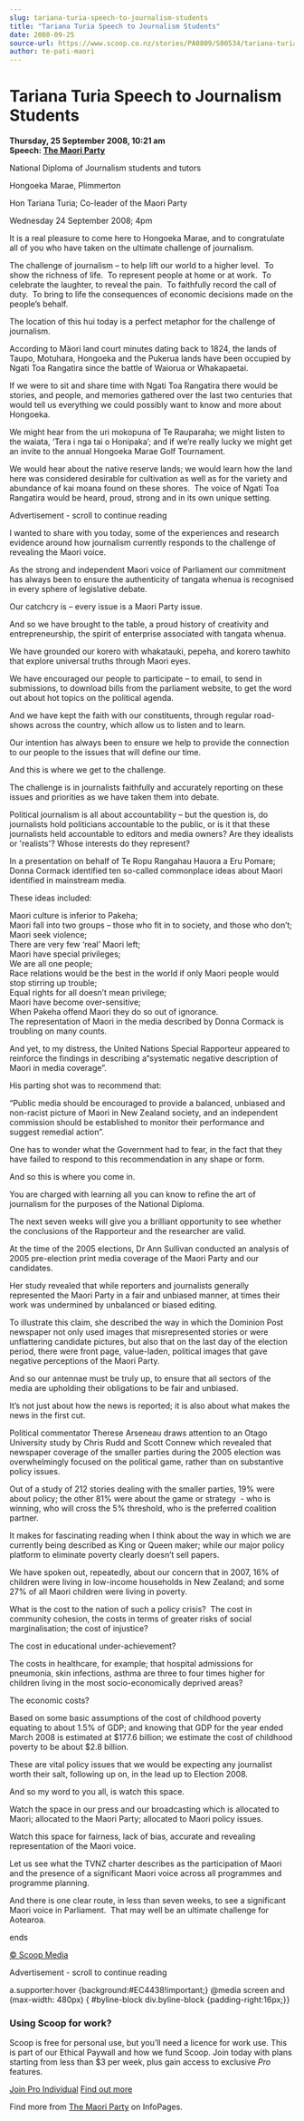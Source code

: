 ```yaml
---
slug: tariana-turia-speech-to-journalism-students
title: "Tariana Turia Speech to Journalism Students"
date: 2008-09-25
source-url: https://www.scoop.co.nz/stories/PA0809/S00534/tariana-turia-speech-to-journalism-students.htm
author: te-pati-maori
---
```

Tariana Turia Speech to Journalism Students
===========================================

**Thursday, 25 September 2008, 10:21 am**  
**Speech: [The Maori Party](https://info.scoop.co.nz/The_Maori_Party)**

National Diploma of Journalism students and tutors

Hongoeka Marae, Plimmerton

Hon Tariana Turia; Co-leader of the Maori Party

Wednesday 24 September 2008; 4pm

It is a real pleasure to come here to Hongoeka Marae, and to congratulate all of you who have taken on the ultimate challenge of journalism.

The challenge of journalism – to help lift our world to a higher level.  To show the richness of life.  To represent people at home or at work.  To celebrate the laughter, to reveal the pain.  To faithfully record the call of duty.  To bring to life the consequences of economic decisions made on the people’s behalf.

The location of this hui today is a perfect metaphor for the challenge of journalism.

According to Mäori land court minutes dating back to 1824, the lands of Taupo, Motuhara, Hongoeka and the Pukerua lands have been occupied by Ngati Toa Rangatira since the battle of Waiorua or Whakapaetai. 

If we were to sit and share time with Ngati Toa Rangatira there would be stories, and people, and memories gathered over the last two centuries that would tell us everything we could possibly want to know and more about Hongoeka.

We might hear from the uri mokopuna of Te Rauparaha; we might listen to the waiata, ‘Tera i nga tai o Honipaka’; and if we’re really lucky we might get an invite to the annual Hongoeka Marae Golf Tournament.

We would hear about the native reserve lands; we would learn how the land here was considered desirable for cultivation as well as for the variety and abundance of kai moana found on these shores.  The voice of Ngati Toa Rangatira would be heard, proud, strong and in its own unique setting. 

Advertisement - scroll to continue reading





I wanted to share with you today, some of the experiences and research evidence around how journalism currently responds to the challenge of revealing the Maori voice.

As the strong and independent Maori voice of Parliament our commitment has always been to ensure the authenticity of tangata whenua is recognised in every sphere of legislative debate.

Our catchcry is – every issue is a Maori Party issue.

And so we have brought to the table, a proud history of creativity and entrepreneurship, the spirit of enterprise associated with tangata whenua.

We have grounded our korero with whakatauki, pepeha, and korero tawhito that explore universal truths through Maori eyes.

We have encouraged our people to participate – to email, to send in submissions, to download bills from the parliament website, to get the word out about hot topics on the political agenda.

And we have kept the faith with our constituents, through regular road-shows across the country, which allow us to listen and to learn.

Our intention has always been to ensure we help to provide the connection to our people to the issues that will define our time.

And this is where we get to the challenge.

The challenge is in journalists faithfully and accurately reporting on these issues and priorities as we have taken them into debate.

Political journalism is all about accountability – but the question is, do journalists hold politicians accountable to the public, or is it that these journalists held accountable to editors and media owners? Are they idealists or 'realists'? Whose interests do they represent?

In a presentation on behalf of Te Ropu Rangahau Hauora a Eru Pomare; Donna Cormack identified ten so-called commonplace ideas about Maori identified in mainstream media. 

These ideas included:

Maori culture is inferior to Pakeha;  
Maori fall into two groups – those who fit in to society, and those who don’t;  
Maori seek violence;  
There are very few ‘real’ Maori left;  
Maori have special privileges;  
We are all one people;  
Race relations would be the best in the world if only Maori people would stop stirring up trouble;  
Equal rights for all doesn’t mean privilege;  
Maori have become over-sensitive;  
When Pakeha offend Maori they do so out of ignorance.  
The representation of Maori in the media described by Donna Cormack is troubling on many counts.

And yet, to my distress, the United Nations Special Rapporteur appeared to reinforce the findings in describing a“systematic negative description of Maori in media coverage”.

His parting shot was to recommend that:

“Public media should be encouraged to provide a balanced, unbiased and non-racist picture of Maori in New Zealand society, and an independent commission should be established to monitor their performance and suggest remedial action”.

One has to wonder what the Government had to fear, in the fact that they have failed to respond to this recommendation in any shape or form.

And so this is where you come in.

You are charged with learning all you can know to refine the art of journalism for the purposes of the National Diploma.

The next seven weeks will give you a brilliant opportunity to see whether the conclusions of the Rapporteur and the researcher are valid.

At the time of the 2005 elections, Dr Ann Sullivan conducted an analysis of 2005 pre-election print media coverage of the Maori Party and our candidates.

Her study revealed that while reporters and journalists generally represented the Maori Party in a fair and unbiased manner, at times their work was undermined by unbalanced or biased editing.

To illustrate this claim, she described the way in which the Dominion Post newspaper not only used images that misrepresented stories or were unflattering candidate pictures, but also that on the last day of the election period, there were front page, value-laden, political images that gave negative perceptions of the Maori Party.

And so our antennae must be truly up, to ensure that all sectors of the media are upholding their obligations to be fair and unbiased.

It’s not just about how the news is reported; it is also about what makes the news in the first cut.

Political commentator Therese Arseneau draws attention to an Otago University study by Chris Rudd and Scott Connew which revealed that newspaper coverage of the smaller parties during the 2005 election was overwhelmingly focused on the political game, rather than on substantive policy issues. 

Out of a study of 212 stories dealing with the smaller parties, 19% were about policy; the other 81% were about the game or strategy  - who is winning, who will cross the 5% threshold, who is the preferred coalition partner.

It makes for fascinating reading when I think about the way in which we are currently being described as King or Queen maker; while our major policy platform to eliminate poverty clearly doesn’t sell papers.

We have spoken out, repeatedly, about our concern that in 2007, 16% of children were living in low-income households in New Zealand; and some 27% of all Maori children were living in poverty.

What is the cost to the nation of such a policy crisis?  The cost in community cohesion, the costs in terms of greater risks of social marginalisation; the cost of injustice?

The cost in educational under-achievement?

The costs in healthcare, for example; that hospital admissions for pneumonia, skin infections, asthma are three to four times higher for children living in the most socio-economically deprived areas?

The economic costs?

Based on some basic assumptions of the cost of childhood poverty equating to about 1.5% of GDP; and knowing that GDP for the year ended March 2008 is estimated at $177.6 billion; we estimate the cost of childhood poverty to be about $2.8 billion.

These are vital policy issues that we would be expecting any journalist worth their salt, following up on, in the lead up to Election 2008.

And so my word to you all, is watch this space.

Watch the space in our press and our broadcasting which is allocated to Maori; allocated to the Maori Party; allocated to Maori policy issues.

Watch this space for fairness, lack of bias, accurate and revealing representation of the Maori voice.

Let us see what the TVNZ charter describes as the participation of Maori and the presence of a significant Maori voice across all programmes and programme planning.

And there is one clear route, in less than seven weeks, to see a significant Maori voice in Parliament.  That may well be an ultimate challenge for Aotearoa.

  
ends  

[© Scoop Media](http://www.scoop.co.nz/about/terms.html)  

Advertisement - scroll to continue reading



a.supporter:hover {background:#EC4438!important;} @media screen and (max-width: 480px) { #byline-block div.byline-block {padding-right:16px;}}

### Using Scoop for work?

Scoop is free for personal use, but you’ll need a licence for work use. This is part of our Ethical Paywall and how we fund Scoop. Join today with plans starting from less than $3 per week, plus gain access to exclusive _Pro_ features.  
  
[Join Pro Individual](https://pro.scoop.co.nz/Individual/?from=ProIn24) [Find out more](https://pro.scoop.co.nz/using-scoop-for-work/?from=ProIn24)

Find more from [The Maori Party](https://info.scoop.co.nz/The_Maori_Party) on InfoPages.
